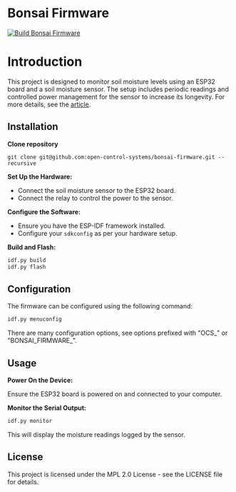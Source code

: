 # Bonsai Firmware

[![Build Bonsai Firmware](https://github.com/open-control-systems/bonsai-firmware/actions/workflows/esp32.yml/badge.svg)](https://github.com/open-control-systems/bonsai-firmware/actions/workflows/esp32.yml)

# Introduction

This project is designed to monitor soil moisture levels using an ESP32 board and a soil moisture sensor. The setup includes periodic readings and controlled power management for the sensor to increase its longevity. For more details, see the [article](https://dshil.net/blog/soil_control_system/).

## Installation

**Clone repository**

```
git clone git@github.com:open-control-systems/bonsai-firmware.git --recursive
```

**Set Up the Hardware:**

- Connect the soil moisture sensor to the ESP32 board.
- Connect the relay to control the power to the sensor.

**Configure the Software:**

- Ensure you have the ESP-IDF framework installed.
- Configure your `sdkconfig` as per your hardware setup.

**Build and Flash:**

```bash
idf.py build
idf.py flash
```

## Configuration

The firmware can be configured using the following command:

```bash
idf.py menuconfig
```

There are many configuration options, see options prefixed with "OCS_" or "BONSAI_FIRMWARE_".

## Usage

**Power On the Device:**

Ensure the ESP32 board is powered on and connected to your computer.

**Monitor the Serial Output:**

```bash
idf.py monitor
```

This will display the moisture readings logged by the sensor.

## License

This project is licensed under the MPL 2.0 License - see the LICENSE file for details.

